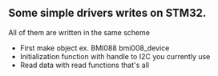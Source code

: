 ## Some simple drivers writes on STM32. 
All of them are written in the same scheme 
- First make object ex. BMI088 bmi008_device  
- Initialization function with handle to I2C you currently use
- Read data with read functions
  that's all 

  
